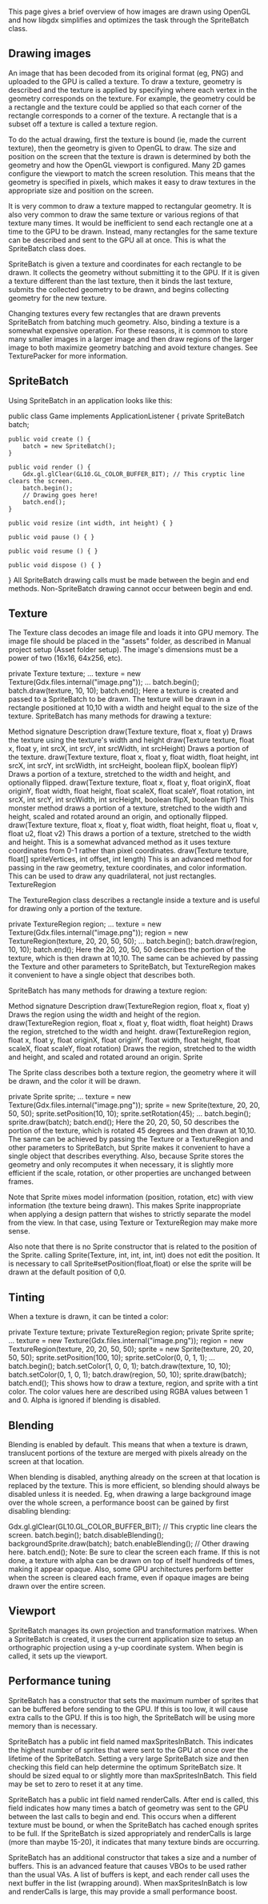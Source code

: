 This page gives a brief overview of how images are drawn using OpenGL and how libgdx simplifies and optimizes the task through the SpriteBatch class.

## Drawing images

An image that has been decoded from its original format (eg, PNG) and uploaded to the GPU is called a texture. To draw a texture, geometry is described and the texture is applied by specifying where each vertex in the geometry corresponds on the texture. For example, the geometry could be a rectangle and the texture could be applied so that each corner of the rectangle corresponds to a corner of the texture. A rectangle that is a subset off a texture is called a texture region.

To do the actual drawing, first the texture is bound (ie, made the current texture), then the geometry is given to OpenGL to draw. The size and position on the screen that the texture is drawn is determined by both the geometry and how the OpenGL viewport is configured. Many 2D games configure the viewport to match the screen resolution. This means that the geometry is specified in pixels, which makes it easy to draw textures in the appropriate size and position on the screen.

It is very common to draw a texture mapped to rectangular geometry. It is also very common to draw the same texture or various regions of that texture many times. It would be inefficient to send each rectangle one at a time to the GPU to be drawn. Instead, many rectangles for the same texture can be described and sent to the GPU all at once. This is what the SpriteBatch class does.

SpriteBatch is given a texture and coordinates for each rectangle to be drawn. It collects the geometry without submitting it to the GPU. If it is given a texture different than the last texture, then it binds the last texture, submits the collected geometry to be drawn, and begins collecting geometry for the new texture.

Changing textures every few rectangles that are drawn prevents SpriteBatch from batching much geometry. Also, binding a texture is a somewhat expensive operation. For these reasons, it is common to store many smaller images in a larger image and then draw regions of the larger image to both maximize geometry batching and avoid texture changes. See TexturePacker for more information.

## SpriteBatch

Using SpriteBatch in an application looks like this:

public class Game implements ApplicationListener {
    private SpriteBatch batch;

    public void create () {
        batch = new SpriteBatch();
    }

    public void render () {
        Gdx.gl.glClear(GL10.GL_COLOR_BUFFER_BIT); // This cryptic line clears the screen.
        batch.begin();
        // Drawing goes here!
        batch.end();
    }

    public void resize (int width, int height) { }

    public void pause () { }

    public void resume () { }

    public void dispose () { }
}
All SpriteBatch drawing calls must be made between the begin and end methods. Non-SpriteBatch drawing cannot occur between begin and end.

## Texture

The Texture class decodes an image file and loads it into GPU memory. The image file should be placed in the "assets" folder, as described in Manual project setup (Asset folder setup). The image's dimensions must be a power of two (16x16, 64x256, etc).

private Texture texture;
...
texture = new Texture(Gdx.files.internal("image.png"));
...
batch.begin();
batch.draw(texture, 10, 10);
batch.end();
Here a texture is created and passed to a SpriteBatch to be drawn. The texture will be drawn in a rectangle positioned at 10,10 with a width and height equal to the size of the texture. SpriteBatch has many methods for drawing a texture:

Method signature	Description
draw(Texture texture, float x, float y)	Draws the texture using the texture's width and height
draw(Texture texture, float x, float y,
int srcX, int srcY, int srcWidth, int srcHeight)	Draws a portion of the texture.
draw(Texture texture, float x, float y,
float width, float height, int srcX, int srcY,
int srcWidth, int srcHeight, boolean flipX, boolean flipY)	Draws a portion of a texture, stretched to the width and height, and optionally flipped.
draw(Texture texture, float x, float y,
float originX, float originY, float width, float height,
float scaleX, float scaleY, float rotation,
int srcX, int srcY, int srcWidth, int srcHeight,
boolean flipX, boolean flipY)	This monster method draws a portion of a texture, stretched to the width and height, scaled and rotated around an origin, and optionally flipped.
draw(Texture texture, float x, float y,
float width, float height, float u,
float v, float u2, float v2)	This draws a portion of a texture, stretched to the width and height. This is a somewhat advanced method as it uses texture coordinates from 0-1 rather than pixel coordinates.
draw(Texture texture, float[] spriteVertices, int offset, int length)	This is an advanced method for passing in the raw geometry, texture coordinates, and color information. This can be used to draw any quadrilateral, not just rectangles.
TextureRegion

The TextureRegion class describes a rectangle inside a texture and is useful for drawing only a portion of the texture.

private TextureRegion region;
...
texture = new Texture(Gdx.files.internal("image.png"));
region = new TextureRegion(texture, 20, 20, 50, 50);
...
batch.begin();
batch.draw(region, 10, 10);
batch.end();
Here the 20, 20, 50, 50 describes the portion of the texture, which is then drawn at 10,10. The same can be achieved by passing the Texture and other parameters to SpriteBatch, but TextureRegion makes it convenient to have a single object that describes both.

SpriteBatch has many methods for drawing a texture region:

Method signature	Description
draw(TextureRegion region, float x, float y)	Draws the region using the width and height of the region.
draw(TextureRegion region, float x, float y,
float width, float height)	Draws the region, stretched to the width and height.
draw(TextureRegion region, float x, float y,
float originX, float originY, float width, float height,
float scaleX, float scaleY, float rotation)	Draws the region, stretched to the width and height, and scaled and rotated around an origin.
Sprite

The Sprite class describes both a texture region, the geometry where it will be drawn, and the color it will be drawn.

private Sprite sprite;
...
texture = new Texture(Gdx.files.internal("image.png"));
sprite = new Sprite(texture, 20, 20, 50, 50);
sprite.setPosition(10, 10);
sprite.setRotation(45);
...
batch.begin();
sprite.draw(batch);
batch.end();
Here the 20, 20, 50, 50 describes the portion of the texture, which is rotated 45 degrees and then drawn at 10,10. The same can be achieved by passing the Texture or a TextureRegion and other parameters to SpriteBatch, but Sprite makes it convenient to have a single object that describes everything. Also, because Sprite stores the geometry and only recomputes it when necessary, it is slightly more efficient if the scale, rotation, or other properties are unchanged between frames.

Note that Sprite mixes model information (position, rotation, etc) with view information (the texture being drawn). This makes Sprite inappropriate when applying a design pattern that wishes to strictly separate the model from the view. In that case, using Texture or TextureRegion may make more sense.

Also note that there is no Sprite constructor that is related to the position of the Sprite. calling Sprite(Texture, int, int, int, int) does not edit the position. It is necessary to call Sprite#setPosition(float,float) or else the sprite will be drawn at the default position of 0,0.

## Tinting

When a texture is drawn, it can be tinted a color:

private Texture texture;
private TextureRegion region;
private Sprite sprite;
...
texture = new Texture(Gdx.files.internal("image.png"));
region = new TextureRegion(texture, 20, 20, 50, 50);
sprite = new Sprite(texture, 20, 20, 50, 50);
sprite.setPosition(100, 10);
sprite.setColor(0, 0, 1, 1);
...
batch.begin();
batch.setColor(1, 0, 0, 1);
batch.draw(texture, 10, 10);
batch.setColor(0, 1, 0, 1);
batch.draw(region, 50, 10);
sprite.draw(batch);
batch.end();
This shows how to draw a texture, region, and sprite with a tint color. The color values here are described using RGBA values between 1 and 0. Alpha is ignored if blending is disabled.

## Blending

Blending is enabled by default. This means that when a texture is drawn, translucent portions of the texture are merged with pixels already on the screen at that location.

When blending is disabled, anything already on the screen at that location is replaced by the texture. This is more efficient, so blending should always be disabled unless it is needed. Eg, when drawing a large background image over the whole screen, a performance boost can be gained by first disabling blending:

Gdx.gl.glClear(GL10.GL_COLOR_BUFFER_BIT); // This cryptic line clears the screen.
batch.begin();
batch.disableBlending();
backgroundSprite.draw(batch);
batch.enableBlending();
// Other drawing here.
batch.end();
Note: Be sure to clear the screen each frame. If this is not done, a texture with alpha can be drawn on top of itself hundreds of times, making it appear opaque. Also, some GPU architectures perform better when the screen is cleared each frame, even if opaque images are being drawn over the entire screen.

## Viewport

SpriteBatch manages its own projection and transformation matrixes. When a SpriteBatch is created, it uses the current application size to setup an orthographic projection using a y-up coordinate system. When begin is called, it sets up the viewport.

## Performance tuning

SpriteBatch has a constructor that sets the maximum number of sprites that can be buffered before sending to the GPU. If this is too low, it will cause extra calls to the GPU. If this is too high, the SpriteBatch will be using more memory than is necessary.

SpriteBatch has a public int field named maxSpritesInBatch. This indicates the highest number of sprites that were sent to the GPU at once over the lifetime of the SpriteBatch. Setting a very large SpriteBatch size and then checking this field can help determine the optimum SpriteBatch size. It should be sized equal to or slightly more than maxSpritesInBatch. This field may be set to zero to reset it at any time.

SpriteBatch has a public int field named renderCalls. After end is called, this field indicates how many times a batch of geometry was sent to the GPU between the last calls to begin and end. This occurs when a different texture must be bound, or when the SpriteBatch has cached enough sprites to be full. If the SpriteBatch is sized appropriately and renderCalls is large (more than maybe 15-20), it indicates that many texture binds are occurring.

SpriteBatch has an additional constructor that takes a size and a number of buffers. This is an advanced feature that causes VBOs to be used rather than the usual VAs. A list of buffers is kept, and each render call uses the next buffer in the list (wrapping around). When maxSpritesInBatch is low and renderCalls is large, this may provide a small performance boost.
